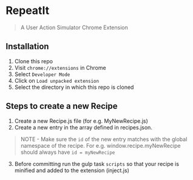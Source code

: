 # RepeatIt
> A User Action Simulator Chrome Extension



## Installation

1. Clone this repo
2. Visit `chrome://extensions` in Chrome
3. Select `Developer Mode`
4. Click on `Load unpacked extension`
5. Select the directory in which this repo is cloned



## Steps to create a new Recipe

1. Create a new Recipe.js file (for e.g. MyNewRecipe.js)
2. Create a new entry in the array defined in recipes.json. 

>NOTE - Make sure the `id` of the new entry matches with the global namespace of the recipe. For e.g. window.recipe.myNewRecipe should always have `id = myNewRecipe`

3. Before committing run the gulp task `scripts` so that your recipe is minified and added to the extension (inject.js)
